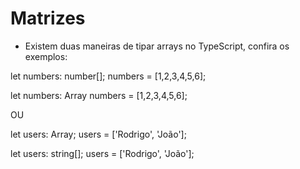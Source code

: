 # Matrizes

- Existem duas maneiras de tipar arrays no TypeScript, confira os exemplos:

let numbers: number[];
numbers = [1,2,3,4,5,6];

let numbers: Array<number>
numbers = [1,2,3,4,5,6];

OU

let users: Array<string>;
users = ['Rodrigo', 'João'];

let users: string[];
users = ['Rodrigo', 'João'];